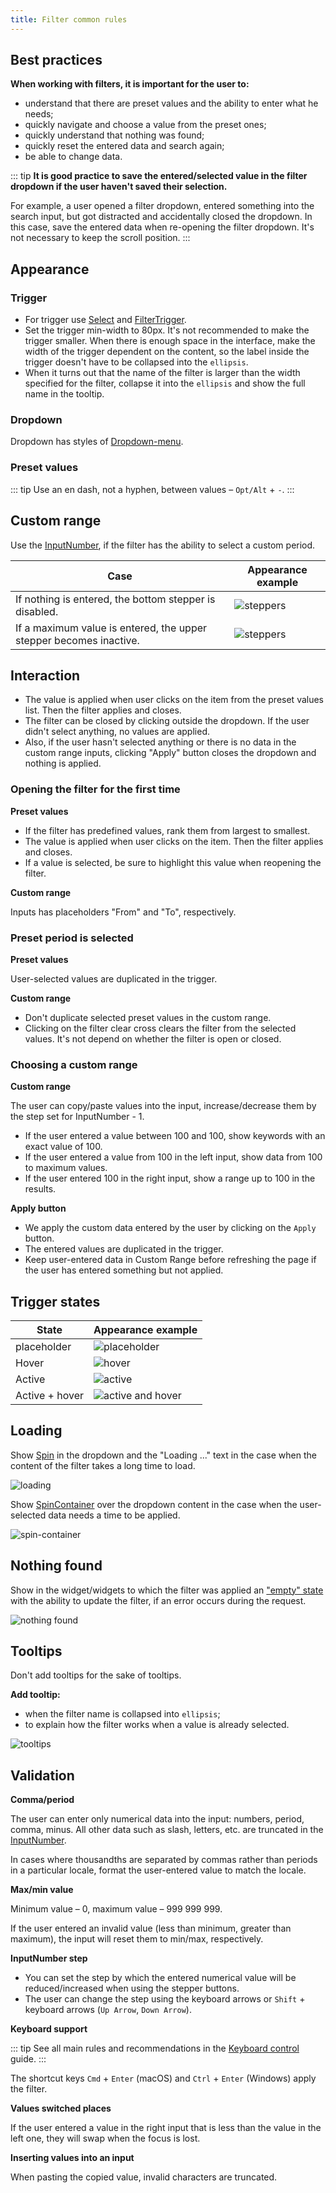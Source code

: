 ```yaml
---
title: Filter common rules
---
```


## Best practices

**When working with filters, it is important for the user to:**

- understand that there are preset values and the ability to enter what he needs;
- quickly navigate and choose a value from the preset ones;
- quickly understand that nothing was found;
- quickly reset the entered data and search again;
- be able to change data.

::: tip
**It is good practice to save the entered/selected value in the filter dropdown if the user haven't saved their selection.**

For example, a user opened a filter dropdown, entered something into the search input, but got distracted and accidentally closed the dropdown. In this case, save the entered data when re-opening the filter dropdown. It's not necessary to keep the scroll position.
:::

## Appearance

### Trigger

- For trigger use [Select](/components/select/) and [FilterTrigger](/components/filter-trigger/).
- Set the trigger min-width to 80px. It's not recommended to make the trigger smaller. When there is enough space in the interface, make the width of the trigger dependent on the content, so the label inside the trigger doesn't have to be collapsed into the `ellipsis`.
- When it turns out that the name of the filter is larger than the width specified for the filter, collapse it into the `ellipsis` and show the full name in the tooltip.

### Dropdown

Dropdown has styles of [Dropdown-menu](/components/dropdown-menu/).

### Preset values

::: tip
Use an en dash, not a hyphen, between values – `Opt/Alt` + `-`.
:::

## Custom range

Use the [InputNumber](/components/input-number/), if the filter has the ability to select a custom period.

| Case                                                               | Appearance example                   |
| ------------------------------------------------------------------ | ------------------------------------ |
| If nothing is entered, the bottom stepper is disabled.             | ![steppers](static/steppers-min.png) |
| If a maximum value is entered, the upper stepper becomes inactive. | ![steppers](static/steppers-max.png) |

## Interaction

- The value is applied when user clicks on the item from the preset values list. Then the filter applies and closes.
- The filter can be closed by clicking outside the dropdown. If the user didn't select anything, no values are applied.
- Also, if the user hasn't selected anything or there is no data in the custom range inputs, clicking "Apply" button closes the dropdown and nothing is applied.

### Opening the filter for the first time

**Preset values**

- If the filter has predefined values, rank them from largest to smallest.
- The value is applied when user clicks on the item. Then the filter applies and closes.
- If a value is selected, be sure to highlight this value when reopening the filter.

**Custom range**

Inputs has placeholders "From" and "To", respectively.

### Preset period is selected

**Preset values**

User-selected values are duplicated in the trigger.

**Custom range**

- Don't duplicate selected preset values in the custom range.
- Clicking on the filter clear cross clears the filter from the selected values. It's not depend on whether the filter is open or closed.

### Choosing a custom range

**Custom range**

The user can copy/paste values into the input, increase/decrease them by the step set for InputNumber - 1.

- If the user entered a value between 100 and 100, show keywords with an exact value of 100.
- If the user entered a value from 100 in the left input, show data from 100 to maximum values.
- If the user entered 100 in the right input, show a range up to 100 in the results.

**Apply button**

- We apply the custom data entered by the user by clicking on the `Apply` button.
- The entered values are duplicated in the trigger.
- Keep user-entered data in Custom Range before refreshing the page if the user has entered something but not applied.

## Trigger states

| State          | Appearance example                           |
| -------------- | -------------------------------------------- |
| placeholder    | ![placeholder](static/placeholder.png)       |
| Hover          | ![hover](static/hover.png)                   |
| Active         | ![active](static/active.png)                 |
| Active + hover | ![active and hover](static/active-hover.png) |

## Loading

Show [Spin](/components/spin/) in the dropdown and the "Loading ..." text in the case when the content of the filter takes a long time to load.

![loading](static/loading.png)

Show [SpinContainer](/components/spin-container/) over the dropdown content in the case when the user-selected data needs a time to be applied.

![spin-container](static/spin-container-tags.png)

## Nothing found

Show in the widget/widgets to which the filter was applied an ["empty" state](/components/widget-empty/) with the ability to update the filter, if an error occurs during the request.

![nothing found](static/filter-rules-nothing-found.png)

## Tooltips

Don't add tooltips for the sake of tooltips.

**Add tooltip:**

- when the filter name is collapsed into `ellipsis`;
- to explain how the filter works when a value is already selected.

![tooltips](static/tooltips-cp.png)

## Validation

**Comma/period**

The user can enter only numerical data into the input: numbers, period, comma, minus. All other data such as slash, letters, etc. are truncated in the [InputNumber](/components/input-number/).

In cases where thousandths are separated by commas rather than periods in a particular locale, format the user-entered value to match the locale.

**Max/min value**

Minimum value – 0, maximum value – 999 999 999.

If the user entered an invalid value (less than minimum, greater than maximum), the input will reset them to min/max, respectively.

**InputNumber step**

- You can set the step by which the entered numerical value will be reduced/increased when using the stepper buttons.
- The user can change the step using the keyboard arrows or `Shift` + keyboard arrows (`Up Arrow`, `Down Arrow`).

**Keyboard support**

::: tip
See all main rules and recommendations in the [Keyboard control](/core-principles/a11y/a11y-keyboard/) guide.
:::

The shortcut keys `Cmd` + `Enter` (macOS) and `Ctrl` + `Enter` (Windows) apply the filter.

**Values switched places**

If the user entered a value in the right input that is less than the value in the left one, they will swap when the focus is lost.

**Inserting values into an input**

When pasting the copied value, invalid characters are truncated.
